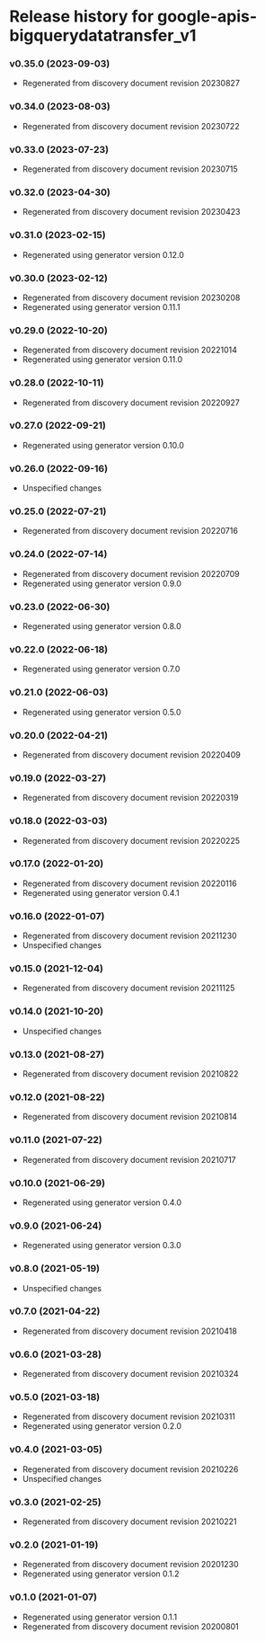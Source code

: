# Release history for google-apis-bigquerydatatransfer_v1

### v0.35.0 (2023-09-03)

* Regenerated from discovery document revision 20230827

### v0.34.0 (2023-08-03)

* Regenerated from discovery document revision 20230722

### v0.33.0 (2023-07-23)

* Regenerated from discovery document revision 20230715

### v0.32.0 (2023-04-30)

* Regenerated from discovery document revision 20230423

### v0.31.0 (2023-02-15)

* Regenerated using generator version 0.12.0

### v0.30.0 (2023-02-12)

* Regenerated from discovery document revision 20230208
* Regenerated using generator version 0.11.1

### v0.29.0 (2022-10-20)

* Regenerated from discovery document revision 20221014
* Regenerated using generator version 0.11.0

### v0.28.0 (2022-10-11)

* Regenerated from discovery document revision 20220927

### v0.27.0 (2022-09-21)

* Regenerated using generator version 0.10.0

### v0.26.0 (2022-09-16)

* Unspecified changes

### v0.25.0 (2022-07-21)

* Regenerated from discovery document revision 20220716

### v0.24.0 (2022-07-14)

* Regenerated from discovery document revision 20220709
* Regenerated using generator version 0.9.0

### v0.23.0 (2022-06-30)

* Regenerated using generator version 0.8.0

### v0.22.0 (2022-06-18)

* Regenerated using generator version 0.7.0

### v0.21.0 (2022-06-03)

* Regenerated using generator version 0.5.0

### v0.20.0 (2022-04-21)

* Regenerated from discovery document revision 20220409

### v0.19.0 (2022-03-27)

* Regenerated from discovery document revision 20220319

### v0.18.0 (2022-03-03)

* Regenerated from discovery document revision 20220225

### v0.17.0 (2022-01-20)

* Regenerated from discovery document revision 20220116
* Regenerated using generator version 0.4.1

### v0.16.0 (2022-01-07)

* Regenerated from discovery document revision 20211230
* Unspecified changes

### v0.15.0 (2021-12-04)

* Regenerated from discovery document revision 20211125

### v0.14.0 (2021-10-20)

* Unspecified changes

### v0.13.0 (2021-08-27)

* Regenerated from discovery document revision 20210822

### v0.12.0 (2021-08-22)

* Regenerated from discovery document revision 20210814

### v0.11.0 (2021-07-22)

* Regenerated from discovery document revision 20210717

### v0.10.0 (2021-06-29)

* Regenerated using generator version 0.4.0

### v0.9.0 (2021-06-24)

* Regenerated using generator version 0.3.0

### v0.8.0 (2021-05-19)

* Unspecified changes

### v0.7.0 (2021-04-22)

* Regenerated from discovery document revision 20210418

### v0.6.0 (2021-03-28)

* Regenerated from discovery document revision 20210324

### v0.5.0 (2021-03-18)

* Regenerated from discovery document revision 20210311
* Regenerated using generator version 0.2.0

### v0.4.0 (2021-03-05)

* Regenerated from discovery document revision 20210226
* Unspecified changes

### v0.3.0 (2021-02-25)

* Regenerated from discovery document revision 20210221

### v0.2.0 (2021-01-19)

* Regenerated from discovery document revision 20201230
* Regenerated using generator version 0.1.2

### v0.1.0 (2021-01-07)

* Regenerated using generator version 0.1.1
* Regenerated from discovery document revision 20200801

